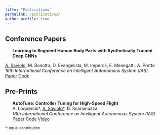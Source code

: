 ```yaml
---
title: "Publications"
permalink: /publications/
author_profile: true
---
```


<head>
<style>
div {
  text-align: left;
}
</style>
</head>
  
<!---
## Journal Papers:
-->

## Conference Papers


<div>
<ul style="list-style-type:square">
  <b>Learning to Segment Human Body Parts with Synthetically Trained Deep CNNs</b>
</ul>
</div>
<div>
  <u>A. Saviolo</u>, M. Bonotto, D. Evangelista, M. Imperoli, E. Menegatti, A. Pretto
</div>
<div style="text-align: justify">
  <i>16th International Conference on Intelligent Autonomous System (IAS)</i>
</div>
<div style="text-align: justify">
  <a href="https://arxiv.org/abs/2102.01460">Paper</a> <a href="https://github.com/AlessandroSaviolo/HBPSegmentation">Code</a>
</div>

## Pre-Prints

<ul style="list-style-type:square">
<div>
  <b>AutoTune: Controller Tuning for High-Speed Flight</b>
</div>
<div>
  A. Loquercio*, <u>A. Saviolo*</u>, D. Scaramuzza
</div>
<div style="text-align: justify">
  <i>16th International Conference on Intelligent Autonomous System (IAS)</i>
</div>
<div style="text-align: justify">
  <a href="https://arxiv.org/abs/2103.10698">Paper</a> <a href="https://github.com/uzh-rpg/mh_autotune">Code</a> <a href="https://www.youtube.com/watch?v=m2q_y7C01So&ab_channel=UZHRoboticsandPerceptionGroup">Video</a></li>
</div>
</ul>

<!---
## Workshop papers:
-->

<p><small>*: equal contribution</small></p>
